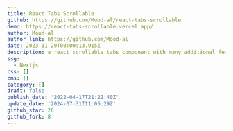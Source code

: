 ```yaml
---
title: React Tabs Scrollable
github: https://github.com/Mood-al/react-tabs-scrollable
demo: https://react-tabs-scrollable.vercel.app/
author: Mood-al
author_link: https://github.com/Mood-al
date: 2023-11-29T08:00:13.915Z
description: a react scrollable tabs component with many additional features
ssg:
  - Nextjs
css: []
cms: []
category: []
draft: false
publish_date: '2022-04-17T21:22:40Z'
update_date: '2024-07-31T11:05:29Z'
github_star: 28
github_fork: 8
---
```

